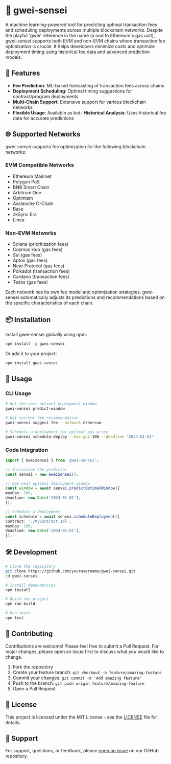 # 🥷 gwei-sensei

A machine learning-powered tool for predicting optimal transaction fees and scheduling deployments across multiple blockchain networks. Despite the playful 'gwei' reference in the name (a nod to Ethereum's gas unit), gwei-sensei supports both EVM and non-EVM chains where transaction fee optimization is crucial. It helps developers minimize costs and optimize deployment timing using historical fee data and advanced prediction models.

## 🎯 Features

- **Fee Prediction**: ML-based forecasting of transaction fees across chains
- **Deployment Scheduling**: Optimal timing suggestions for contract/program deployments
- **Multi-Chain Support**: Extensive support for various blockchain networks
- **Flexible Usage**: Available as bot- **Historical Analysis**: Uses historical fee data for accurate predictions

## 🌐 Supported Networks

gwei-sensei supports fee optimization for the following blockchain networks:

### EVM Compatible Networks
- Ethereum Mainnet
- Polygon PoS
- BNB Smart Chain
- Arbitrum One
- Optimism
- Avalanche C-Chain
- Base
- zkSync Era
- Linea

### Non-EVM Networks
- Solana (prioritization fees)
- Cosmos Hub (gas fees)
- Sui (gas fees)
- Aptos (gas fees)
- Near Protocol (gas fees)
- Polkadot (transaction fees)
- Cardano (transaction fees)
- Tezos (gas fees)

Each network has its own fee model and optimization strategies. gwei-sensei automatically adjusts its predictions and recommendations based on the specific characteristics of each chain.

## 📦 Installation

Install gwei-sensei globally using npm:

```bash
npm install -g gwei-sensei
```

Or add it to your project:

```bash
npm install gwei-sensei
```

## 🚀 Usage

### CLI Usage

```bash
# Get the next optimal deployment window
gwei-sensei predict-window

# Get current fee recommendation
gwei-sensei suggest-fee --network ethereum

# Schedule a deployment for optimal gas price
gwei-sensei schedule-deploy --max-gas 100 --deadline "2024-01-01"
```

### Code Integration

```typescript
import { GweiSensei } from 'gwei-sensei';

// Initialize the predictor
const sensei = new GweiSensei();

// Get next optimal deployment window
const window = await sensei.predictOptimalWindow({
maxGas: 100,
deadline: new Date('2024-01-01'),
});

// Schedule a deployment
const schedule = await sensei.scheduleDeployment({
contract: './MyContract.sol',
maxGas: 100,
deadline: new Date('2024-01-01'),
});
```

## 🛠 Development

```bash
# Clone the repository
git clone https://github.com/yourusername/gwei-sensei.git
cd gwei-sensei

# Install dependencies
npm install

# Build the project
npm run build

# Run tests
npm test
```

## 🤝 Contributing

Contributions are welcome! Please feel free to submit a Pull Request. For major changes, please open an issue first to discuss what you would like to change.

1. Fork the repository
2. Create your feature branch: `git checkout -b feature/amazing-feature`
3. Commit your changes: `git commit -m 'Add amazing feature'`
4. Push to the branch: `git push origin feature/amazing-feature`
5. Open a Pull Request

## 📄 License

This project is licensed under the MIT License - see the [LICENSE](LICENSE) file for details.

## 💬 Support

For support, questions, or feedback, please [open an issue](https://github.com/yourusername/gwei-sensei/issues) on our GitHub repository.
